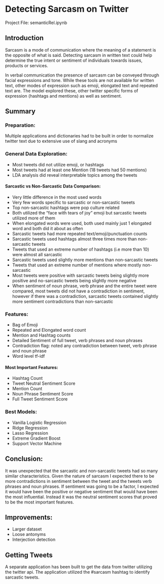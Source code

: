 # Detecting Sarcasm on Twitter

Project File: semanticRel.ipynb

## Introduction

Sarcasm is a mode of communication where the meaning of a statement is the opposite of what is said. Detecting sarcasm in written text could help determine the true intent or sentiment of individuals towards issues, products or services.

In verbal communication the presence of sarcasm can be conveyed through facial expressions and tone. While these tools are not available for written text, other modes of expression such as emoji, elongated text and repeated text are. The model explored these, other twitter specific forms of expression (hashtags and mentions) as well as sentiment.

## Summary

### Preparation:

Multiple applications and dictionaries had to be built in order to normalize twitter text due to extensive use of slang and acronyms

### General Data Exploration:

- Most tweets did not utilize emoji, or hashtags
- Most tweets had at least one Mention (18 tweets had 50 mentions)
- LDA analysis did reveal interpretable topics among the tweets

#### Sarcastic vs Non-Sarcastic Data Comparison:

- Very little difference in the most used words
- Very few words specific to sarcastic or non-sarcastic tweets
- Top non-sarcastic hashtags were pop culture related
- Both utilized the “face with tears of joy” emoji but sarcastic tweets utilized more of them
- When elongated words were used, both used mainly just 1 elongated word and both did it about as often
- Sarcastic tweets had more repeated text/emoji/punctuation counts
- Sarcastic tweets used hashtags almost three times more than non-sarcastic tweets
- Tweets that used an extreme number of hashtags (i.e more than 10) were almost all sarcastic
- Sarcastic tweets used slightly more mentions than non-sarcastic tweets
- Tweets that used an extreme number of mentions where mostly non-sarcastic
- Most tweets were positive with sarcastic tweets being slightly more positive and no-sarcastic tweets being slightly more negative
- When sentiment of noun phrase, verb phrase and the entire tweet were compared, most tweets did not have a contradiction in sentiment, however if there was a contradiction, sarcastic tweets contained slightly more sentiment contradictions than non-sarcastic

### Features:

- Bag of Emoji
- Repeated and Elongated word count
- Mention and Hashtag counts
- Detailed Sentiment of full tweet, verb phrases and noun phrases
- Contradiction flag: noted any contradiction between tweet, verb phrase and noun phrase
- Word level tf-idf

#### Most Important Features:

- Hashtag Count
- Tweet Neutral Sentiment Score
- Mention Count
- Noun Phrase Sentiment Score
- Full Tweet Sentiment Score

### Best Models:

- Vanilla Logistic Regression
- Ridge Regression
- Lasso Regression
- Extreme Gradient Boost
- Support Vector Machine

## Conclusion:

It was unexpected that the sarcastic and non-sarcastic tweets had so many similar characteristics. Given the nature of sarcasm I expected there to be more contradictions in sentiment between the tweet and the tweets verb phrases and noun phrases. If sentiment was going to be a factor, I expected it would have been the positive or negative sentiment that would have been the most influential. Instead it was the neutral sentiment scores that proved to be the most important features.

## Improvements:

- Larger dataset
- Loose antonyms
- Interjection detection

## Getting Tweets
A separate application has been built to get the data from twitter utilizing the twitter api. The application utilized the #sarcasm hashtag to identify sarcastic tweets.
